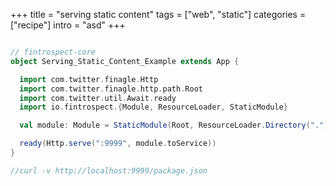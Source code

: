 +++
title = "serving static content"
tags = ["web", "static"]
categories = ["recipe"]
intro = "asd"
+++

```scala

// fintrospect-core
object Serving_Static_Content_Example extends App {

  import com.twitter.finagle.Http
  import com.twitter.finagle.http.path.Root
  import com.twitter.util.Await.ready
  import io.fintrospect.{Module, ResourceLoader, StaticModule}

  val module: Module = StaticModule(Root, ResourceLoader.Directory("."))

  ready(Http.serve(":9999", module.toService))
}

//curl -v http://localhost:9999/package.json
```